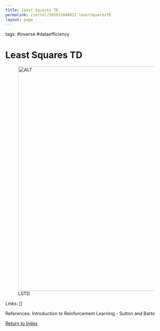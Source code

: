 ```yaml
---
title: Least Squares TD
permalink: /zettel/202012040022_leastSquaresTD
layout: page
---
```

tags: #inverse #dataefficiency

# Least Squares TD

<figure>
  <img src="/zettel/Images/ReinforcementLearning/LSTDVOdTwo.png"
     alt="ALT"
     class="centerImage"
     style="width: 700px;" />
  <figcaption> LSTD </figcaption>     
</figure>

Links: []

References: Introduction to Reinforcement Learning - Sutton and Barto

[Return to Index](index)